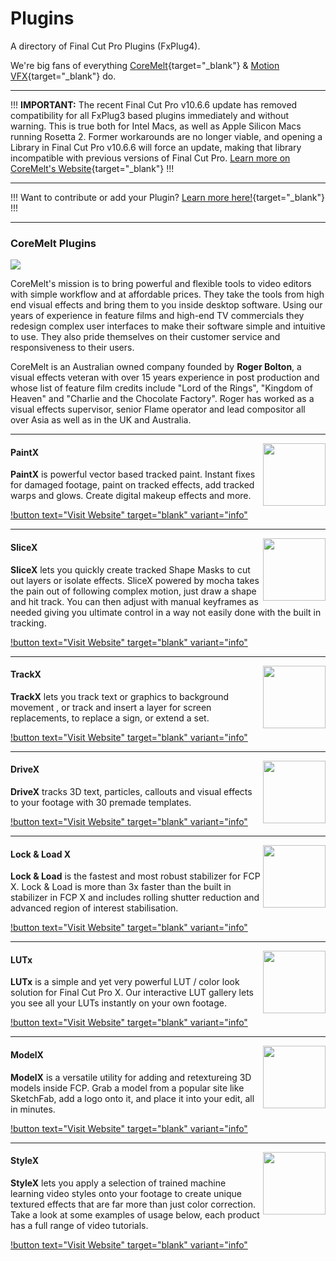 # Plugins

A directory of Final Cut Pro Plugins (FxPlug4).

We're big fans of everything [CoreMelt](https://coremelt.com){target="_blank"} & [Motion VFX](https://www.motionvfx.com){target="_blank"} do.

---

!!!
**IMPORTANT:** The recent Final Cut Pro v10.6.6 update has removed compatibility for all FxPlug3 based plugins immediately and without warning. This is true both for Intel Macs, as well as Apple Silicon Macs running Rosetta 2. Former workarounds are no longer viable, and opening a Library in Final Cut Pro v10.6.6 will force an update, making that library incompatible with previous versions of Final Cut Pro.
[Learn more on CoreMelt's Website](https://coremelt.com/blogs/news/final-cut-pro-10-6-6-important-note-before-you-update){target="_blank"}
!!!

---

!!!
Want to contribute or add your Plugin? [Learn more here!](https://fcp.cafe/contribute/){target="_blank"}
!!!

---

### CoreMelt Plugins

<img src="https://fcp.cafe/static/coremelt.png" />

CoreMelt's mission is to bring powerful and flexible tools to video editors with simple workflow and at affordable prices. They take the tools from high end visual effects and bring them to you inside desktop software. Using our years of experience in feature films and high-end TV commercials they redesign complex user interfaces to make their software simple and intuitive to use. They also pride themselves on their customer service and responsiveness to their users.

CoreMelt is an Australian owned company founded by **Roger Bolton**, a visual effects veteran with over 15 years experience in post production and whose list of feature film credits include "Lord of the Rings", "Kingdom of Heaven" and "Charlie and the Chocolate Factory". Roger has worked as a visual effects supervisor, senior Flame operator and lead compositor all over Asia as well as in the UK and Australia.

---

<img src="https://fcp.cafe/static/paintx.png" align="right" style="height:100px !important; width:100px !important; " />

#### PaintX

**PaintX** is powerful vector based tracked paint. Instant fixes for damaged footage, paint on tracked effects, add tracked warps and glows. Create digital makeup effects and more.

[!button text="Visit Website" target="blank" variant="info"](https://coremelt.com/products/paintx-powered-by-mocha)

---

<img src="https://fcp.cafe/static/slicex.png" align="right" style="height:100px !important; width:100px !important; " />

#### SliceX

**SliceX** lets you quickly create tracked Shape Masks to cut out layers or isolate effects. SliceX powered by mocha takes the pain out of following complex motion, just draw a shape and hit track. You can then adjust with manual keyframes as needed giving you ultimate control in a way not easily done with the built in tracking.

[!button text="Visit Website" target="blank" variant="info"](https://coremelt.com/products/slicex-powered-by-mocha)

---

<img src="https://fcp.cafe/static/trackx.png" align="right" style="height:100px !important; width:100px !important; " />

#### TrackX

**TrackX** lets you track text or graphics to background movement , or track and insert a layer for screen replacements, to replace a sign, or extend a set.

[!button text="Visit Website" target="blank" variant="info"](https://coremelt.com/products/trackx-powered-by-mocha)

---

<img src="https://fcp.cafe/static/drivex.png" align="right" style="height:100px !important; width:100px !important; " />

#### DriveX

**DriveX** tracks 3D text, particles, callouts and visual effects to your footage with 30 premade templates.

[!button text="Visit Website" target="blank" variant="info"](https://www.coremelt.com/drivex/)

---

<img src="https://fcp.cafe/static/lockandloadx.png" align="right" style="height:100px !important; width:100px !important; " />

#### Lock & Load X

**Lock & Load** is the fastest and most robust stabilizer for FCP X. Lock & Load is more than 3x faster than the built in stabilizer in FCP X and includes rolling shutter reduction and advanced region of interest stabilisation.

[!button text="Visit Website" target="blank" variant="info"](https://coremelt.com/products/lock-and-load-x)

---

<img src="https://fcp.cafe/static/lutx.png" align="right" style="height:100px !important; width:100px !important; " />

#### LUTx

**LUTx** is a simple and yet very powerful LUT / color look solution for Final Cut Pro X. Our interactive LUT gallery lets you see all your LUTs instantly on your own footage.

[!button text="Visit Website" target="blank" variant="info"](https://coremelt.com/products/lutx-feature-look-collection)

---

<img src="https://fcp.cafe/static/modelx.png" align="right" style="height:100px !important; width:100px !important; " />

#### ModelX

**ModelX** is a versatile utility for adding and retextureing 3D models inside FCP. Grab a model from a popular site like SketchFab, add a logo onto it, and place it into your edit, all in minutes.

[!button text="Visit Website" target="blank" variant="info"](https://coremelt.com/products/modelx-next-gen-3d-models-with-pbr-materials-and-lighting-for-final-cut-pro)

---

<img src="https://fcp.cafe/static/stylex.png" align="right" style="height:100px !important; width:100px !important; " />

#### StyleX

**StyleX** lets you apply a selection of trained machine learning video styles onto your footage to create unique textured effects that are far more than just color correction. Take a look at some examples of usage below, each product has a full range of video tutorials.

[!button text="Visit Website" target="blank" variant="info"](https://coremelt.com/products/stylex-video-style-transfer-for-fcpx)


